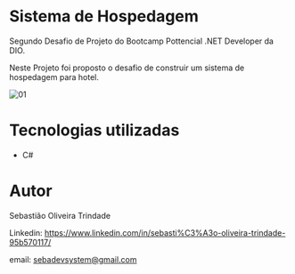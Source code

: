 # Sistema de Hospedagem

Segundo Desafio de Projeto do Bootcamp Pottencial .NET Developer da DIO.

Neste Projeto foi proposto o desafio de construir um sistema de hospedagem para hotel.

![01](https://user-images.githubusercontent.com/53792748/197573351-a5d0c7c8-6e4c-4e62-a86b-9dfd2be7a11d.png)


# Tecnologias utilizadas

* C#

# Autor

Sebastião Oliveira Trindade

Linkedin: https://www.linkedin.com/in/sebasti%C3%A3o-oliveira-trindade-95b570117/

email: sebadevsystem@gmail.com

